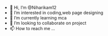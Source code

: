 - 👋 Hi, I’m @Niharikam12
- 👀 I’m interested in coding,web page designing
- 🌱 I’m currently learning mca
- 💞️ I’m looking to collaborate on project
- 📫 How to reach me ...

<!---
Niharikam12/Niharikam12 is a ✨ special ✨ repository because its `README.md` (this file) appears on your GitHub profile.
You can click the Preview link to take a look at your changes.
--->
